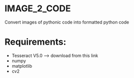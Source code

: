 # IMAGE_2_CODE
Convert images of pythonic code into formatted python code

# Requirements:
* Tesseract V5.0 --> download from this link
* numpy 
* matplotlib
* cv2

